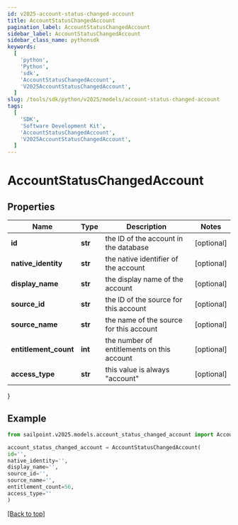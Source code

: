 ```yaml
---
id: v2025-account-status-changed-account
title: AccountStatusChangedAccount
pagination_label: AccountStatusChangedAccount
sidebar_label: AccountStatusChangedAccount
sidebar_class_name: pythonsdk
keywords:
  [
    'python',
    'Python',
    'sdk',
    'AccountStatusChangedAccount',
    'V2025AccountStatusChangedAccount',
  ]
slug: /tools/sdk/python/v2025/models/account-status-changed-account
tags:
  [
    'SDK',
    'Software Development Kit',
    'AccountStatusChangedAccount',
    'V2025AccountStatusChangedAccount',
  ]
---
```


# AccountStatusChangedAccount

## Properties

| Name | Type | Description | Notes |
| --- | --- | --- | --- |
| **id** | **str** | the ID of the account in the database | [optional] |
| **native_identity** | **str** | the native identifier of the account | [optional] |
| **display_name** | **str** | the display name of the account | [optional] |
| **source_id** | **str** | the ID of the source for this account | [optional] |
| **source_name** | **str** | the name of the source for this account | [optional] |
| **entitlement_count** | **int** | the number of entitlements on this account | [optional] |
| **access_type** | **str** | this value is always \"account\" | [optional] |

}

## Example

```python
from sailpoint.v2025.models.account_status_changed_account import AccountStatusChangedAccount

account_status_changed_account = AccountStatusChangedAccount(
id='',
native_identity='',
display_name='',
source_id='',
source_name='',
entitlement_count=56,
access_type=''
)

```

[[Back to top]](#)
